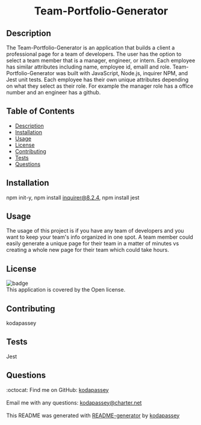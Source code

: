 <h1 align = 'center'>Team-Portfolio-Generator</h1>

  ## Description
  The Team-Portfolio-Generator is an application that builds a client a professional page for a team of developers. The user has the option to select a team member that is a manager, engineer, or intern. Each employee has similar attributes including name, employee id, emaill and role. Team-Portfolio-Generator was built with JavaScript, Node.js, inquirer NPM, and Jest unit tests. Each employee has their own unique attributes depending on what they select as their role. For example the manager role has a office number and an engineer has a github.

  ## Table of Contents
  - [Description](#description)
  - [Installation](#installation)
  - [Usage](#usage)
  - [License](#license)
  - [Contributing](#contributing)
  - [Tests](#tests)
  - [Questions](#questions)

  ## Installation
  npm init-y, npm install inquirer@8.2.4, npm install jest
  
  ## Usage
  The usage of this project is if you have any team of developers and you want to keep your team's info organized in one spot. A team member could easily generate a unique page for their team in a matter of minutes vs creating a whole new page for their team which could take hours.

  ## License
  ![badge](https://img.shields.io/badge/license-Open-brightgreen)
  <br />
  This application is covered by the Open license. 

  ## Contributing
  kodapassey

  ## Tests
  Jest

  ## Questions
  :octocat: Find me on GitHub: [kodapassey](https://github.com/kodapassey)<br />
  <br />
  Email me with any questions: kodapassey@charter.net<br /><br />
  This README was generated with [README-generator](https://github.com/kodapassey/README-Generator) by [kodapassey](https://github.com/kodapassey)
